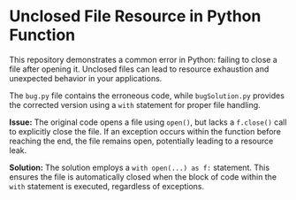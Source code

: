 # Unclosed File Resource in Python Function
This repository demonstrates a common error in Python: failing to close a file after opening it.  Unclosed files can lead to resource exhaustion and unexpected behavior in your applications.

The `bug.py` file contains the erroneous code, while `bugSolution.py` provides the corrected version using a `with` statement for proper file handling.

**Issue:**
The original code opens a file using `open()`, but lacks a `f.close()` call to explicitly close the file. If an exception occurs within the function before reaching the end, the file remains open, potentially leading to a resource leak.

**Solution:**
The solution employs a `with open(...) as f:` statement. This ensures the file is automatically closed when the block of code within the `with` statement is executed, regardless of exceptions.